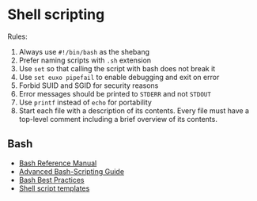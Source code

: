 
# Shell scripting

Rules:

1. Always use `#!/bin/bash` as the shebang
2. Prefer naming scripts with `.sh` extension
3. Use `set` so that calling the script with bash does not break it
4. Use `set euxo pipefail` to enable debugging and exit on error
5. Forbid SUID and SGID for security reasons
6. Error messages should be printed to `STDERR` and not `STDOUT`
7. Use `printf` instead of `echo` for portability
8. Start each file with a description of its contents. Every file must have a top-level comment including a brief overview of its contents.

## Bash

- [Bash Reference Manual](https://www.gnu.org/savannah-checkouts/gnu/bash/manual/bash.html)
- [Advanced Bash-Scripting Guide](https://tldp.org/LDP/abs/html/)
- [Bash Best Practices](https://bertvv.github.io/cheat-sheets/Bash.html)
- [Shell script templates](https://stackoverflow.com/questions/430078/shell-script-templates)

